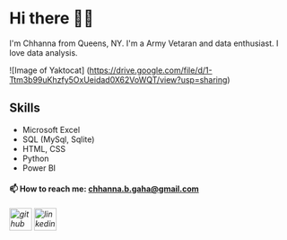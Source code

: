 # Hi there 👋🏻
I'm Chhanna from Queens, NY. I'm a Army Vetaran and data enthusiast. I love data analysis.

![Image of Yaktocat]
(https://drive.google.com/file/d/1-Ttm3b99uKhzfy5OxUeidad0X62VoWQT/view?usp=sharing)

## Skills
* Microsoft Excel
* SQL (MySql, Sqlite)
* HTML, CSS
* Python
* Power BI


#### 📫 How to reach me: chhanna.b.gaha@gmail.com 


###### [<img src='https://cdn.jsdelivr.net/npm/simple-icons@3.0.1/icons/github.svg' alt='github' height='40'>](https://github.com/cgaha)  [<img src='https://cdn.jsdelivr.net/npm/simple-icons@3.0.1/icons/linkedin.svg' alt='linkedin' height='40'>](https://www.linkedin.com/in/https://www.linkedin.com/in/chhannagaha//)  










